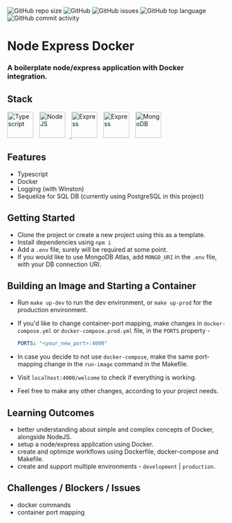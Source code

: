 ![GitHub repo size](https://img.shields.io/github/repo-size/Aakash1103Jha/node-express-docker?style=for-the-badge) ![GitHub](https://img.shields.io/github/license/Aakash1103Jha/node-express-docker?style=for-the-badge) ![GitHub issues](https://img.shields.io/github/issues/Aakash1103Jha/node-express-docker?style=for-the-badge) ![GitHub top language](https://img.shields.io/github/languages/top/Aakash1103Jha/node-express-docker?style=for-the-badge) ![GitHub commit activity](https://img.shields.io/github/commit-activity/w/Aakash1103Jha/node-express-docker?color=orange&style=for-the-badge)

# Node Express Docker

### A boilerplate node/express application with Docker integration.

## Stack

<p><a href="https://www.typescriptlang.org/" target="_blank" rel="noreferrer"><img src="https://cdn.worldvectorlogo.com/logos/typescript.svg" width="60" height="60" style="margin-right:10px" alt="Typescript" /></a> 
<a href="https://nodejs.org/en/" target="_blank" rel="noreferrer"><img src="https://cdn.worldvectorlogo.com/logos/nodejs-icon.svg" width="60" height="60" style="margin-right:10px" alt="NodeJS" /> 
<a href="https://expressjs.com/" target="_blank" rel="noreferrer"><img src="https://raw.githubusercontent.com/danielcranney/readme-generator/main/public/icons/skills/express-dark.svg" width="60" height="60" style="margin-right:10px" alt="Express" /></a>
<a href="https://docker.com/" target="_blank" rel="noreferrer"><img src="https://cdn.worldvectorlogo.com/logos/docker.svg" width="60" height="60" style="margin-right:10px" alt="Express" /></a>
<a href="https://mongodb.com/" target="_blank" rel="noreferrer"><img src="https://cdn.worldvectorlogo.com/logos/mongodb-icon-1.svg" width="60" height="60" style="margin-right:10px" alt="MongoDB" /></a>
</p>

## Features

-   Typescript
-   Docker
-   Logging (with Winston)
-   Sequelize for SQL DB (currently using PostgreSQL in this project)

## Getting Started

-   Clone the project or create a new project using this as a template.
-   Install dependencies using `npm i`
-   Add a `.env` file, surely will be required at some point.
-   If you would like to use MongoDB Atlas, add `MONGO_URI` in the `.env` file, with your DB connection URI.

## Building an Image and Starting a Container

-   Run `make up-dev` to run the dev environment, or `make up-prod` for the production environment.
-   If you'd like to change container-port mapping, make changes in `docker-compose.yml` or `docker-compose.prod.yml` file, in the `PORTS` property -

    ```yml
    PORTS: "<your_new_port>:4000"
    ```

-   In case you decide to not use `docker-compose`, make the same port-mapping change in the `run-image` command in the Makefile.
-   Visit `localhost:4000/welcome` to check if everything is working.
-   Feel free to make any other changes, according to your project needs.

## Learning Outcomes

-   better understanding about simple and complex concepts of Docker, alongside NodeJS.
-   setup a node/express application using Docker.
-   create and optimize workflows using Dockerfile, docker-compose and Makefile.
-   create and support multiple environments - `development` | `production`.

## Challenges / Blockers / Issues

-   docker commands
-   container port mapping

